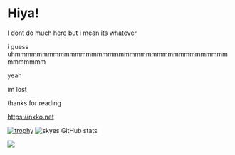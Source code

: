# Hiya!

I dont do much here
but
i mean its whatever

i guess
uhmmmmmmmmmmmmmmmmmmmmmmmmmmmmmmmmmmmmmmmmmmmmmm

yeah

im lost

thanks for reading

https://nxko.net


[![trophy](https://github-profile-trophy.vercel.app/?username=komiboo&theme=onedark)](https://github.com/ryo-ma/github-profile-trophy)
![skyes GitHub stats](https://github-readme-stats.vercel.app/api?username=KomiBoo&show_icons=true&theme=neon)  


![](https://komarev.com/ghpvc/?username=komiboo&color=blueviolet&style=plastic)
